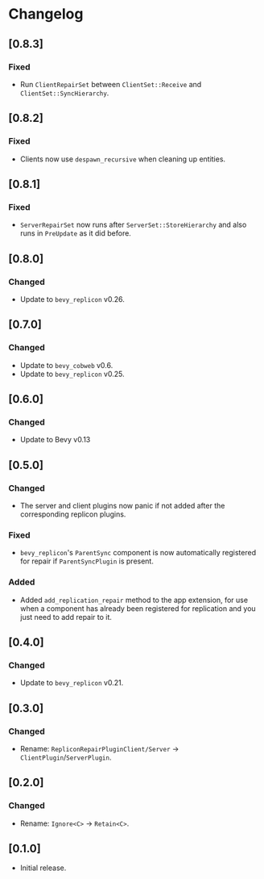 # Changelog

## [0.8.3]

### Fixed

- Run `ClientRepairSet` between `ClientSet::Receive` and `ClientSet::SyncHierarchy`.


## [0.8.2]

### Fixed

- Clients now use `despawn_recursive` when cleaning up entities.


## [0.8.1]

### Fixed

- `ServerRepairSet` now runs after `ServerSet::StoreHierarchy` and also runs in `PreUpdate` as it did before.


## [0.8.0]

### Changed

- Update to `bevy_replicon` v0.26.


## [0.7.0]

### Changed

- Update to `bevy_cobweb` v0.6.
- Update to `bevy_replicon` v0.25.


## [0.6.0]

### Changed

- Update to Bevy v0.13


## [0.5.0]

### Changed

- The server and client plugins now panic if not added after the corresponding replicon plugins.

### Fixed

- `bevy_replicon`'s `ParentSync` component is now automatically registered for repair if `ParentSyncPlugin` is present.

### Added

- Added `add_replication_repair` method to the app extension, for use when a component has already been registered for replication and you just need to add repair to it.


## [0.4.0]

### Changed

- Update to `bevy_replicon` v0.21.


## [0.3.0]

### Changed

- Rename: `RepliconRepairPluginClient/Server` -> `ClientPlugin`/`ServerPlugin`.


## [0.2.0]

### Changed

- Rename: `Ignore<C>` -> `Retain<C>`.


## [0.1.0]

- Initial release.
